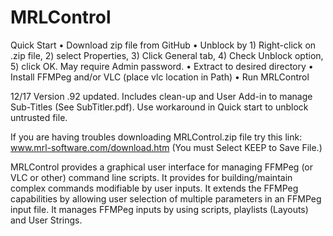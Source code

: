 # MRLControl
Quick Start
• Download zip file from GitHub
• Unblock by 1) Right-click on .zip file, 2) select Properties, 3) Click General tab, 4) Check Unblock option, 5) click OK. May require Admin password.
• Extract to desired directory
• Install FFMPeg and/or VLC (place vlc location in Path)
• Run MRLControl

12/17 Version .92 updated. Includes clean-up and User Add-in to manage Sub-Titles (See SubTitler.pdf). Use workaround in Quick start to unblock untrusted file.

If you are having troubles downloading MRLControl.zip file try this link: www.mrl-software.com/download.htm (You must Select KEEP to Save File.)

MRLControl provides a graphical user interface for managing FFMPeg (or VLC or other) command line scripts. It provides for building/maintain complex commands modifiable by user inputs. It extends the FFMPeg capabilities by allowing user selection of multiple parameters in an FFMPeg input file. It manages FFMPeg inputs by using scripts, playlists (Layouts) and User Strings.
